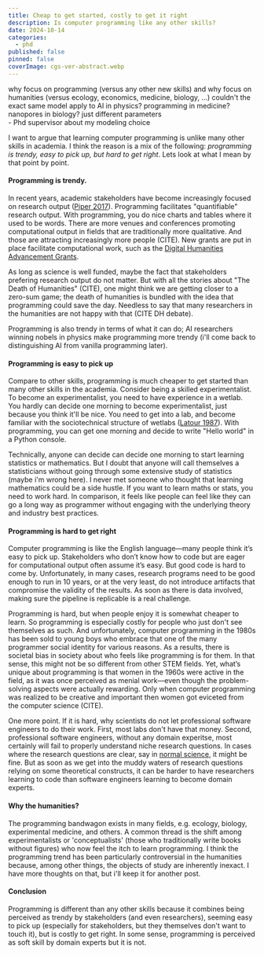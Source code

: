 ```yaml
---
title: Cheap to get started, costly to get it right
description: Is computer programming like any other skills?
date: 2024-10-14
categories:
  - phd
published: false
pinned: false
coverImage: cgs-ver-abstract.webp
---
```


<div class="cite">
      <div class="quote">
      why focus on programming (versus any other new skills) and why focus on humanities (versus ecology, economics, medicine, biology, ...) couldn't the exact same model apply to AI in physics? programming in medicine? nanopores in biology? just different parameters
      </div>
      <div class="citation">- Phd supervisor about my modeling choice</div>
</div>

I want to argue that learning computer programming is unlike many other skills in academia. I think the reason is a mix of the following: *programming is trendy, easy to pick up, but hard to get right*. Lets look at what I mean by that point by point.

#### Programming is trendy.

In recent years, academic stakeholders have become increasingly focused on research output ([Piper 2017](https://chadwellmon.com/wp-content/uploads/2017/01/wellmon_piper_academic_inequality_ci_2017.pdf)). Programming facilitates "quantifiable" research output. With programming, you do nice charts and tables where it used to be words. There are more venues and conferences promoting computational output in fields that are traditionally more qualitative. And those are attracting increasingly more people (CITE).  New grants are put in place facilitate computational work, such as the [Digital Humanities Advancement Grants](https://www.neh.gov/divisions/odh). 

As long as science is well funded, maybe the fact that stakeholders prefering research output do not matter. But with all the stories about "The Death of Humanities" (CITE), one might think we are getting closer to a zero-sum game; the death of humanities is bundled with the idea that programming could save the day. Needless to say that many researchers in the humanities are not happy with that (CITE DH debate). 

Programming is also trendy in terms of what it can do; AI researchers winning nobels in physics make programming more trendy (i'll come back to distinguishing AI from vanilla programming later).

#### Programming is easy to pick up

Compare to other skills, programming is much cheaper to get started than many other skills in the academia. Consider being a skilled experimentalist. To become an experimentalist, you need to have experience in a wetlab. You hardly can decide one morning to become experimentalist, just because you think it'll be nice. You need to get into a lab, and become familiar with the sociotechnical structure of wetlabs ([Latour 1987](https://press.princeton.edu/books/paperback/9780691028323/laboratory-life?srsltid=AfmBOor_dzvVj42fkEKnMuNy0qJ0rkmm2hrUzWEAKV5jy3SGFFQtjHqr)). With programming, you can get one morning and decide to write "Hello world" in a Python console.

Technically, anyone can decide can decide one morning to start learning statistics or mathematics. But I doubt that anyone will call themselves a statisticians without going through some extensive study of statistics (maybe i'm wrong here). I never met someone who thought that learning mathematics could be a side hustle. If you want to learn maths or stats, you need to work hard. In comparison, it feels like people can feel like they can go a long way as programmer without engaging with the underlying theory and industry best practices. 

#### Programming is hard to get right

Computer programming is like the English language—many people think it’s easy to pick up. Stakeholders who don’t know how to code but are eager for computational output often assume it’s easy. But good code is hard to come by. Unfortunately, in many cases, research programs need to be good enough to run in 10 years, or at the very least, do not introduce artifacts that compromise the validity of the results. As soon as there is data involved, making sure the pipeline is replicable is a real challenge.

Programming is hard, but when people enjoy it is somewhat cheaper to learn. So programming is especially costly for people who just don't see themselves as such. And unfortunately, computer programming in the 1980s has been sold to young boys who embrace that one of the many programmer social identity for various reasons. As a results, there is societal bias in society about who feels like programming is for them. In that sense, this might not be so different from other STEM fields. Yet, what’s unique about programming is that women in the 1960s were active in the field, as it was once perceived as menial work—even though the problem-solving aspects were actually rewarding. Only when computer programming was realized to be creative and important then women got eviceted from the computer science (CITE).

One more point. If it is hard, why scientists do not let professional software engineers to do their work. First, most labs don't have that money. Second, professional software engineers, without any domain experitse, most certainly will fail to properly understand niche research questions. In cases where the research questions are clear, say in [normal science](https://en.wikipedia.org/wiki/Normal_science), it might be fine. But as soon as we get into the muddy waters of research questions relying on some theoretical constructs, it can be harder to have researchers learning to code than software engineers learning to become domain experts.


#### Why the humanities?

The programming bandwagon exists in many fields, e.g. ecology, biology, experimental medicine, and others. A common thread is the shift among experimentalists or 'conceptualists' (those who traditionally write books without figures) who now feel the itch to learn programming. I think the programming trend has been particularly controversial in the humanities because, among other things, the objects of study are inherently inexact. I have more thoughts on that, but i'll keep it for another post.

#### Conclusion

Programming is different than any other skills because it combines being perceived as trendy by stakeholders (and even researchers), seeming easy to pick up (especially for stakeholders, but they themselves don't want to touch it), but is costly to get right. In some sense, programming is perceived as soft skill by domain experts but it is not. 